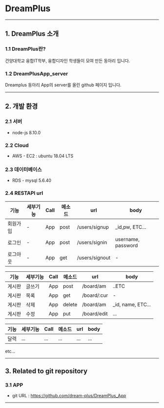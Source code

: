 # DreamPlus 
* * *
## 1. DreamPlus 소개
### 1.1 DreamPlus란?

건양대학교 융합IT학부, 융합디자인 학생들이 모여 만든 동아리 입니다.  

### 1.2 DreamPlusApp_server

Dreamplus 동아리 App의 server를 올린 github 페이지 입니다.

* * *
## 2. 개발 환경
### 2.1 서버
* node-js 8.10.0
### 2.2 Cloud  
* AWS - EC2 : ubuntu 18.04 LTS
### 2.3 데이터베이스  
* RDS - mysql 5.6.40
### 2.4 RESTAPI url
|기능|세부기능|Call|메소드|url|body|
|---|---|---|---|---|---|
|회원가입|-|App|post|/users/signup|_id,pw, ETC...
|로그인|-|App|post|/users/signin|username, password
|로그아웃|-|App|get|/users/signout| -

|기능|세부기능|Call|메소드|url|body|
|---|---|---|---|---|---|
|게시판|글쓰기|App|post|/board/am|..ETC|
|게시판|목록|App|get|/board/:cur|-|
|게시판|삭제|App|delete|/board/am|_id, name, ETC...|
|게시판|수정|App|put|/board/edit|...|

|기능|세부기능|Call|메소드|url|body|
|---|---|---|---|---|---|
|달력|...|...|...|...|...| 
   
etc...  
* * * 
## 3. Related to git repository
### 3.1 APP
* git URL : https://github.com/dream-plus/DreamPlus_App

* * * 

